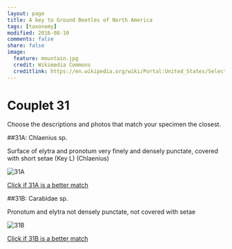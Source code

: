 ```yaml
---
layout: page
title: A key to Ground Beetles of North America
tags: [taxonomy]
modified: 2016-08-10
comments: false
share: false
image:
  feature: mountain.jpg
  credit: Wikimedia Commons
  creditlink: https://en.wikipedia.org/wiki/Portal:United_States/Selected_panorama#/media/File:Mount_Ellinor,_Mount_Washington_Panorama.jpg
---
```


# Couplet 31


Choose the descriptions and photos that match your specimen the closest. 

##31A: Chlaenius sp. 

Surface of elytra and pronotum very finely and densely punctate, covered with short setae (Key L) (Chlaenius)

![31A](//klevan.github.io/images/keyfigs/Key1_31_31A.png)

[Click if 31A is a better match](https://en.wikipedia.org/wiki/Chlaenius)


##31B: Carabidae sp. 

Pronotum and elytra not densely punctate, not covered with setae

![31B](//klevan.github.io/images/keyfigs/Key1_31_31B.png)

[Click if 31B is a better match](//klevan.github.io/dynamicTaxonomy/Key1_32)

